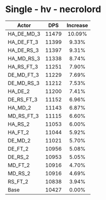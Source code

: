 # Single - hv - necrolord
| Actor | DPS | Increase |
|---|:---:|:---:|
|HA_DE_MD_3|11479|10.09%|
|HA_DE_FT_3|11399|9.33%|
|HA_DE_RS_3|11397|9.31%|
|HA_MD_RS_3|11338|8.74%|
|HA_RS_FT_3|11251|7.90%|
|DE_MD_FT_3|11229|7.69%|
|DE_MD_RS_3|11212|7.53%|
|HA_DE_2|11200|7.41%|
|DE_RS_FT_3|11152|6.96%|
|HA_MD_2|11143|6.87%|
|MD_RS_FT_3|11115|6.60%|
|HA_RS_2|11053|6.00%|
|HA_FT_2|11044|5.92%|
|DE_MD_2|11021|5.70%|
|DE_FT_2|10956|5.08%|
|DE_RS_2|10953|5.05%|
|MD_FT_2|10916|4.70%|
|MD_RS_2|10916|4.69%|
|RS_FT_2|10838|3.94%|
|Base|10427|0.00%|

